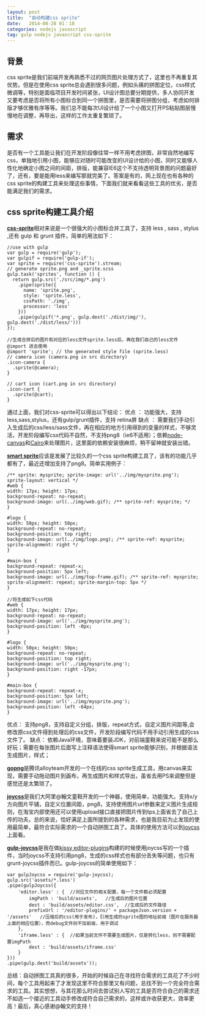 ```yaml
---
layout: post
title:  "自动构建css sprite"
date:   2014-08-28 01：18
categories: nodejs javascript
tag: gulp nodejs javascript css-sprite
---
```


## 背景

css sprite是我们前端开发再熟悉不过的网页图片处理方式了，这里也不再重复其优势。但是在使用css sprite总会遇到很多问题，例如头痛的拼图定位，css样式微调等，特别是面临项目开发时间紧张，UI设计图总要分期提供，多人协同开发又要考虑是否将所有小图标合到同一个拼图里，是否需要将拼图分组，考虑如何排版才够优雅有序等等。我们总不能每次UI设计给了一个小图又打开PS粘贴图层慢慢地在调整，再导出，这样的工作太重复繁琐了。

## 需求

是否有一个工具能让我们在开发阶段像往常一样不用考虑拼图，非常自然地编写css，单独地引用小图，能够应对随时可能改变的UI设计给的小图，同时又能够人性化地确定小图之间的间距，排版，能兼容IE6这个不支持透明背景图的问题最好了，还有，要是能用less来编写那就完美了。答案是有的，网上现在也有各种的css sprite的构建工具来处理这些事情，下面我们就来看看这些工具的优劣，是否能满足我们的需求。

## css sprite构建工具介绍

[**css-sprite**](https://www.npmjs.org/package/css-sprite)相对来说是一个很强大的小图标合并工具了，支持 less , sass , stylus ,还有 gulp 和 grunt 插件，简单的用法如下：

	//use with gulp
	var gulp = require('gulp');
	var gulpif = require('gulp-if');
	var sprite = require('css-sprite').stream;
	// generate sprite.png and _sprite.scss
	gulp.task('sprites', function () {
	  return gulp.src('./src/img/*.png')
	    .pipe(sprite({
	      name: 'sprite.png',
	      style: 'sprite.less',
	      cssPath: './img',
	      processor: 'less'
	    }))
	    .pipe(gulpif('*.png', gulp.dest('./dist/img/'), gulp.dest('./dist/less/')))
	});

	//生成合拼后的图片和对应的less文件sprite.less后，再在我们自己的less文件 @import 进去使用
	@import 'sprite'; // the generated style file (sprite.less)
	// camera icon (camera.png in src directory)
	.icon-camera {
	  .sprite(@camera);
	}

	// cart icon (cart.png in src directory)
	.icon-cart {
	  .sprite(@cart);
	}
	
通过上面，我们对css-sprite可以得出以下结论：
优点 ： 功能强大，支持less,sass,stylus，还有gulp/grunt插件，支持 retina屏
缺点 ： 需要我们手动引入生成后的css/less/sass文件，再在相应的地方引用得到的变量的样式，不够灵活，开发阶段编写css代码不自然，不支持png8（ie6不适用）；依赖[node-canvas](https://github.com/learnboost/node-canvas)和[Cairo](http://cairographics.org/)来处理图片，这里面的依赖安装很麻烦，稍不留神就安装出错。


[**smart sprite**](http://csssprites.org/)应该是发展了比较久的一个css sprite构建工具了，该有的功能几乎都有了，最近还增加支持了png8。简单实用例子：

	/** sprite: mysprite; sprite-image: url('../img/mysprite.png'); sprite-layout: vertical */
	#web {
	width: 17px; height: 17px;
	background-repeat: no-repeat;
	background-image: url(../img/web.gif); /** sprite-ref: mysprite; */
	}

	#logo {
	width: 50px; height: 50px;
	background-repeat: no-repeat;
	background-position: top right;
	background-image: url(../img/logo.png); /** sprite-ref: mysprite; sprite-alignment: right */
	}

	#main-box {
	background-repeat: repeat-x;
	background-position: 5px left;
	background-image: url(../img/top-frame.gif); /** sprite-ref: mysprite; sprite-alignment: repeat; sprite-margin-top: 5px */
	}

	//将生成如下css代码
	#web { 
	width: 17px; height: 17px; 
	background-repeat: no-repeat; 
	background-image: url('../img/mysprite.png');
	background-position: left -0px;
	} 

	#logo { 
	width: 50px; height: 50px; 
	background-repeat: no-repeat; 
	background-position: top right; 
	background-image: url('../img/mysprite.png');
	background-position: right -17px;
	} 

	#main-box { 
	background-repeat: repeat-x; 
	background-position: 5px left; 
	background-image: url('../img/mysprite.png');
	background-position: left -64px;
	}
优点： 支持png8，支持自定义分组，排版，repeat方式，自定义图片间距等,会修改原css文件得到处理后的css文件，开发阶段编写代码不用手动引用生成的css文件了。
缺点： 依赖Java环境，意味着要装JDK，对前端童鞋来说可能不是那么好玩；需要在每张图片后面写上注释语法使得smart sprite能够识别，并根据语法生成图片，样式；

[**gopng**](http://alloyteam.github.io/gopng/)是腾讯alloyteam开发的一个在线的css sprite生成工具，用canvas来实现，需要手动拖动图片到画布，再生成图片和样式导出，虽省去用PS来调整但是感觉还是太繁琐了。


[**joycss**](http://joycss.org/)是我们大阿里@翰文童鞋开发的一个神器，使用简单，功能强大。支持x/y方向图片平铺，自定义位置间距，png8，支持使用图片url参数来定义图片生成规则，在淘宝内部使用还可以使用upload接口直接把图片传到tps上面省去了自己上传的功夫。总的来说，恰好满足上面所提到的各种需求，也是我目前为止发现的使用最简单，最符合实际需求的一个自动拼图工具了。具体的使用方法可以到[joycss](https://github.com/shepherdwind/joycss)上面看。

[**gulp-joycss**](https://www.npmjs.org/package/gulp-joycss)是我在做[kissy editor-plugins](https://github.com/kissyteam/editor-plugins)构建的时候使用joycss写的一个插件，当时joycss不支持引用png8，生成的css样式也有部分丢失等问题，也只有grunt-joycss插件而已。gulp-joycss的简单使用如下：

	var gulpJoycss = require('gulp-joycss);
	gulp.src('assets/*.less')
    .pipe(gulpJoycss({
        'editor.less' : {  //对应文件的相关配置，每一个文件都必须配置
            imgPath : 'build/assets',   //生成后的图片位置
            dest : 'build/assets/editor.css',  //生成后的文件路径
            prefixUrl : '/editor-plugins/' + packageJson.version + '/assets'   //压缩后的css(用于发布)，引用生成的sprite图的地址前缀（图片在服务器上面的相应位置），而debug文件则不加前缀，用于调试
        },
        'iframe.less' : {  //如果当前文件不需要生成图片，仅是转化less，则不需要配置imgPath
            dest : 'build/assets/iframe.css'
        }
    }))
    .pipe(gulp.dest('build/assets'));
    
总结：自动拼图工具真的很多，开始的时候自己在寻找符合需求的工具花了不少时间，每个工具用起来了才发现这里不符合那里又有问题，总找不到一个完全符合需求的工具。其实想想，与其花那么时间去尝试别人写的工具是否符合自己的需求还不如选一个接近的工具动手修改成符合自己需求的，这样或许收获更大，效率更高！最后，真心感谢@翰文的支持！